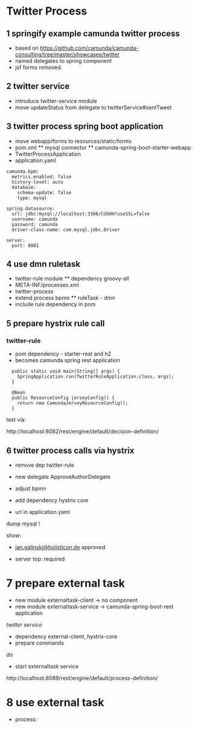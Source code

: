 # Twitter Process 

## 1 springify example camunda twitter process

* based on https://github.com/camunda/camunda-consulting/tree/master/showcases/twitter
* named delegates to spring component
* jsf forms removed.

## 2 twitter service

* introduce twitter-service module
* move updateStatus from delegate to twitterService#sentTweet

## 3 twitter process spring boot application

* move webapp/forms to resources/static/forms
* pom.xml
** mysql connector
** camunda-spring-boot-starter-webapp
* TwitterProcessApplication
* application.yaml

```
camunda.bpm:
  metrics.enabled: false
  history-level: auto
  database:
    schema-update: false
    type: mysql

spring.datasource:
  url: jdbc:mysql://localhost:3306/CUGHH?useSSL=false
  username: camunda
  password: camunda
  driver-class-name: com.mysql.jdbc.Driver

server:
  port: 8081
```

## 4 use dmn ruletask

* twitter-rule module
** dependency groovy-all
* META-INF/processes.xml
* twitter-process
* extend process bpmn
** ruleTask - dmn
* include rule dependency in pom

## 5 prepare hystrix rule call

### twitter-rule

* pom dependency - starter-rest and h2
* becomes camunda spring rest application
```
  public static void main(String[] args) {
    SpringApplication.run(TwitterRuleApplication.class, args);
  }

  @Bean
  public ResourceConfig jerseyConfig() {
    return new CamundaJerseyResourceConfig();
  }
```

test via: 

http://localhost:8082/rest/engine/default/decision-definition/

## 6 twitter process calls via hystrix

* remove dep twitter-rule
 
* new delegate ApproveAuthorDelegate 
* adjust bpmn
* add dependency hystrix core
* url in application.yaml

dump mysql !

show: 
* jan.galinski@holisticon.de approved

* server top: required

# 7 prepare external task 

* new module externaltask-client -> no component
* new module externaltask-service -> camunda-spring-boot-rest application

*twitter service*

* dependency external-client, hystrix-core
* prepare commands 

*do*

* start externaltask service

http://localhost:8089/rest/engine/default/process-definition/

# 8 use external task

* process:




